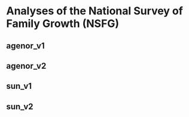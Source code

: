 # Analyses of the National Survey of Family Growth (NSFG)

## agenor_v1

## agenor_v2

## sun_v1

## sun_v2
